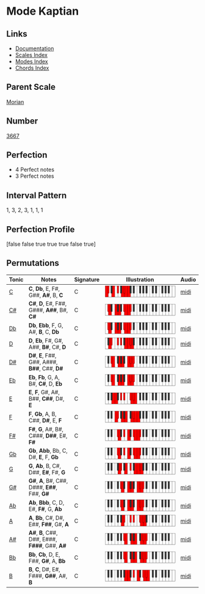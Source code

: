 # Mode Kaptian

## Links

- [Documentation](index.md)
- [Scales Index](Scales.md)
- [Modes Index](Modes.md)
- [Chords Index](Chords.md)

## Parent Scale

[Morian](ScaleMorian.md)

## Number

[3667](https://ianring.com/musictheory/scales/3667)

## Perfection

- 4 Perfect notes
- 3 Perfect notes

## Interval Pattern

1, 3, 2, 3, 1, 1, 1

## Perfection Profile

[false false true true true false true]

## Permutations

| Tonic | Notes | Signature | Illustration | Audio |
|-------|-------|-----------|--------------|-------|
| [C](ModeCNaturalKaptian.md) | **C**, **Db**, E, F#, G##, **A#**, B, **C** | C | ![CNaturalKaptian](ModeCNaturalKaptian.png) | [midi](https://github.com/edipermadi/music/blob/main/docs/ModeCNaturalKaptian.mid?raw=true) |
| [C#](ModeCSharpKaptian.md) | **C#**, **D**, E#, F##, G###, **A##**, B#, **C#** | C | ![CSharpKaptian](ModeCSharpKaptian.png) | [midi](https://github.com/edipermadi/music/blob/main/docs/ModeCSharpKaptian.mid?raw=true) |
| [Db](ModeDFlatKaptian.md) | **Db**, **Ebb**, F, G, A#, **B**, C, **Db** | C | ![DFlatKaptian](ModeDFlatKaptian.png) | [midi](https://github.com/edipermadi/music/blob/main/docs/ModeDFlatKaptian.mid?raw=true) |
| [D](ModeDNaturalKaptian.md) | **D**, **Eb**, F#, G#, A##, **B#**, C#, **D** | C | ![DNaturalKaptian](ModeDNaturalKaptian.png) | [midi](https://github.com/edipermadi/music/blob/main/docs/ModeDNaturalKaptian.mid?raw=true) |
| [D#](ModeDSharpKaptian.md) | **D#**, **E**, F##, G##, A###, **B##**, C##, **D#** | C | ![DSharpKaptian](ModeDSharpKaptian.png) | [midi](https://github.com/edipermadi/music/blob/main/docs/ModeDSharpKaptian.mid?raw=true) |
| [Eb](ModeEFlatKaptian.md) | **Eb**, **Fb**, G, A, B#, **C#**, D, **Eb** | C | ![EFlatKaptian](ModeEFlatKaptian.png) | [midi](https://github.com/edipermadi/music/blob/main/docs/ModeEFlatKaptian.mid?raw=true) |
| [E](ModeENaturalKaptian.md) | **E**, **F**, G#, A#, B##, **C##**, D#, **E** | C | ![ENaturalKaptian](ModeENaturalKaptian.png) | [midi](https://github.com/edipermadi/music/blob/main/docs/ModeENaturalKaptian.mid?raw=true) |
| [F](ModeFNaturalKaptian.md) | **F**, **Gb**, A, B, C##, **D#**, E, **F** | C | ![FNaturalKaptian](ModeFNaturalKaptian.png) | [midi](https://github.com/edipermadi/music/blob/main/docs/ModeFNaturalKaptian.mid?raw=true) |
| [F#](ModeFSharpKaptian.md) | **F#**, **G**, A#, B#, C###, **D##**, E#, **F#** | C | ![FSharpKaptian](ModeFSharpKaptian.png) | [midi](https://github.com/edipermadi/music/blob/main/docs/ModeFSharpKaptian.mid?raw=true) |
| [Gb](ModeGFlatKaptian.md) | **Gb**, **Abb**, Bb, C, D#, **E**, F, **Gb** | C | ![GFlatKaptian](ModeGFlatKaptian.png) | [midi](https://github.com/edipermadi/music/blob/main/docs/ModeGFlatKaptian.mid?raw=true) |
| [G](ModeGNaturalKaptian.md) | **G**, **Ab**, B, C#, D##, **E#**, F#, **G** | C | ![GNaturalKaptian](ModeGNaturalKaptian.png) | [midi](https://github.com/edipermadi/music/blob/main/docs/ModeGNaturalKaptian.mid?raw=true) |
| [G#](ModeGSharpKaptian.md) | **G#**, **A**, B#, C##, D###, **E##**, F##, **G#** | C | ![GSharpKaptian](ModeGSharpKaptian.png) | [midi](https://github.com/edipermadi/music/blob/main/docs/ModeGSharpKaptian.mid?raw=true) |
| [Ab](ModeAFlatKaptian.md) | **Ab**, **Bbb**, C, D, E#, **F#**, G, **Ab** | C | ![AFlatKaptian](ModeAFlatKaptian.png) | [midi](https://github.com/edipermadi/music/blob/main/docs/ModeAFlatKaptian.mid?raw=true) |
| [A](ModeANaturalKaptian.md) | **A**, **Bb**, C#, D#, E##, **F##**, G#, **A** | C | ![ANaturalKaptian](ModeANaturalKaptian.png) | [midi](https://github.com/edipermadi/music/blob/main/docs/ModeANaturalKaptian.mid?raw=true) |
| [A#](ModeASharpKaptian.md) | **A#**, **B**, C##, D##, E###, **F###**, G##, **A#** | C | ![ASharpKaptian](ModeASharpKaptian.png) | [midi](https://github.com/edipermadi/music/blob/main/docs/ModeASharpKaptian.mid?raw=true) |
| [Bb](ModeBFlatKaptian.md) | **Bb**, **Cb**, D, E, F##, **G#**, A, **Bb** | C | ![BFlatKaptian](ModeBFlatKaptian.png) | [midi](https://github.com/edipermadi/music/blob/main/docs/ModeBFlatKaptian.mid?raw=true) |
| [B](ModeBNaturalKaptian.md) | **B**, **C**, D#, E#, F###, **G##**, A#, **B** | C | ![BNaturalKaptian](ModeBNaturalKaptian.png) | [midi](https://github.com/edipermadi/music/blob/main/docs/ModeBNaturalKaptian.mid?raw=true) |
